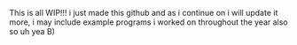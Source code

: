 This is all WIP!!! i just made this github and as i continue on i will update it more, i may include example programs i worked on throughout the year also so uh yea B)
